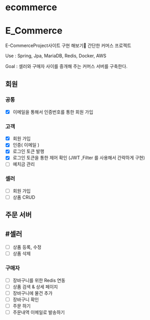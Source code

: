 # ecommerce

# E_Commerce
E-CommerceProject사이트 구현 해보기🚀
간단한 커머스 프로젝트

Use : Spring, Jpa, MariaDB, Redis, Docker, AWS

Goal : 셀러와 구매자 사이를 중개해 주는 커머스 서버를 구축한다.

## 회원
### 공통

- [x] 이메일을 통해서 인증번호를 통한 회원 가입

### 고객
- [x] 회원 가입
- [x] 인증( 이메일 )
- [x] 로그인 토큰 발행
- [x] 로그인 토큰을 통한 제어 확인 (JWT ,Filter 를 사용해서 간략하게 구현)
- [ ] 예치금 관리

### 셀러
- [ ] 회원 가입
- [ ] 상품 CRUD

## 주문 서버

## #셀러
- [ ] 상품 등록, 수정
- [ ] 상품 삭제
### 구매자
- [ ] 장바구니를 위한 Redis 연동
- [ ] 상품 검색 & 상세 페이지
- [ ] 장바구니에 물건 추가
- [ ] 장바구니 확인
- [ ] 주문 하기
- [ ] 주문내역 이메일로 발송하기
